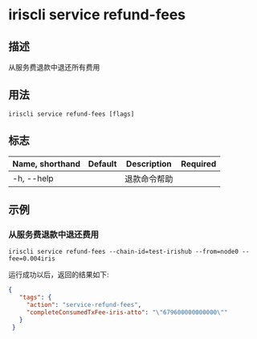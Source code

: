 # iriscli service refund-fees 

## 描述

从服务费退款中退还所有费用

## 用法

```
iriscli service refund-fees [flags]
```

## 标志

| Name, shorthand       | Default                 | Description                                                                                                                                           | Required |
| --------------------- | ----------------------- | ----------------------------------------------------------------------------------------------------------------------------------------------------- | -------- |
| -h, --help            |                         | 退款命令帮助                                                                                                                                         |          |

## 示例

### 从服务费退款中退还费用 
```shell
iriscli service refund-fees --chain-id=test-irishub --from=node0 --fee=0.004iris
```

运行成功以后，返回的结果如下:

```json
{
   "tags": {
     "action": "service-refund-fees",
     "completeConsumedTxFee-iris-atto": "\"679600000000000\""
   }
 }
```

